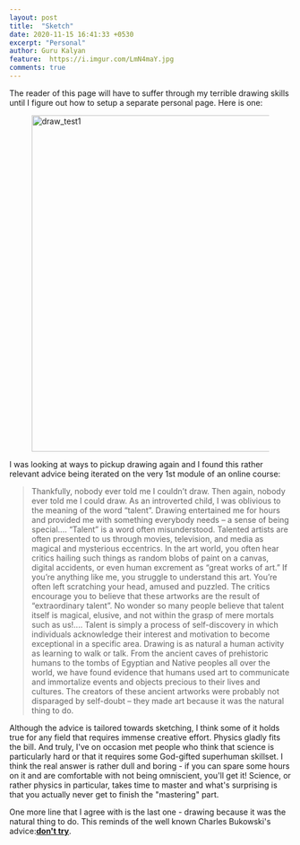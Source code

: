 ```yaml
---
layout: post
title:  "Sketch"
date: 2020-11-15 16:41:33 +0530
excerpt: "Personal"
author: Guru Kalyan
feature:  https://i.imgur.com/LmN4maY.jpg
comments: true
---
```

The reader of this page will have to suffer through my terrible drawing skills
until I figure out how to setup a separate personal page. Here is one:

<figure>
<a data-flickr-embed="true" href="https://www.flickr.com/photos/186166047@N05/50786135462/in/dateposted-public/" title="draw_test1"><img src="https://live.staticflickr.com/65535/50786135462_bf765c14c0_c.jpg" width="800" height="600" alt="draw_test1"></a><script async src="//embedr.flickr.com/assets/client-code.js" charset="utf-8"></script>
</figure>

I was looking at ways to pickup drawing again and I found this rather relevant advice
being iterated on the very 1st module of an online course:

>Thankfully, nobody ever told me I couldn’t draw. Then again, nobody ever told me I could draw.
As an introverted child, I was oblivious to the meaning of the word “talent”. Drawing entertained me for hours and provided me with something everybody needs – a sense of being special....
“Talent” is a word often misunderstood. Talented artists are often presented to us through movies, television, and media as magical and mysterious eccentrics. In the art world, you often hear critics hailing such things as random blobs of paint on a canvas, digital accidents, or even human excrement as “great works of art.”
If you’re anything like me, you struggle to understand this art. You’re often left scratching your head, amused and puzzled. The critics encourage you to believe that these artworks are the result of “extraordinary talent”. No wonder so many people believe that talent itself is magical, elusive, and not within the grasp of mere mortals such as us!....
Talent is simply a process of self-discovery in which individuals acknowledge their interest and motivation to become exceptional in a specific area.
Drawing is as natural a human activity as learning to walk or talk. From the ancient caves of prehistoric humans to the tombs of Egyptian and Native peoples all over the world, we have found evidence that humans used art to communicate and immortalize events and objects precious to their lives and cultures. The creators of these ancient artworks were probably not disparaged by self-doubt – they made art because it was the natural thing to do.

Although the advice is tailored towards sketching, I think some of it holds true
for any field that requires immense creative effort. Physics gladly fits the bill.
And truly, I've on occasion met people who think that science is particularly hard
or that it requires some God-gifted superhuman skillset. I think the real answer is
rather dull and boring - if you can spare some hours on it and are comfortable with not
being omniscient, you'll get it! Science, or rather physics in particular, takes
time to master and what's surprising is that you actually never get to finish the
"mastering" part.

One more line that I agree with is the last one - drawing because it was the natural
thing to do. This reminds of the well known Charles Bukowski's advice:**[don't try](https://www.google.com/url?sa=t&rct=j&q=&esrc=s&source=video&cd=&cad=rja&uact=8&ved=2ahUKEwiL-pf_ofztAhUEOSsKHQLTDHIQtwIwAHoECAAQAg&url=https%3A%2F%2Fwww.youtube.com%2Fwatch%3Fv%3DeMTDAHK-tkE&usg=AOvVaw15mIlMbFVAT1GKgBlvYbcT)**.
